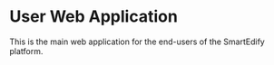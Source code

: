 # User Web Application

This is the main web application for the end-users of the SmartEdify platform.
